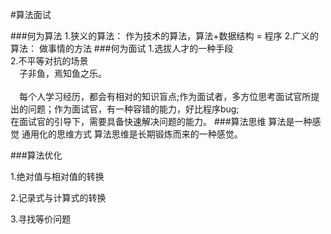 #算法面试

###何为算法
1.狭义的算法： 作为技术的算法，算法+数据结构 = 程序
2.广义的算法：  做事情的方法
###何为面试
1.选拔人才的一种手段<br/>
2.不平等对抗的场景<br/> 
&emsp;子非鱼，焉知鱼之乐。<br/>  
&emsp;每个人学习经历，都会有相对的知识盲点;作为面试者，多方位思考面试官所提出的问题；作为面试官，有一种容错的能力，好比程序bug;<br/>
在面试官的引导下，需要具备快速解决问题的能力。
###算法思维
算法是一种感觉
通用化的思维方式
算法思维是长期锻炼而来的一种感觉。

###算法优化

1.绝对值与相对值的转换

2.记录式与计算式的转换

3.寻找等价问题

